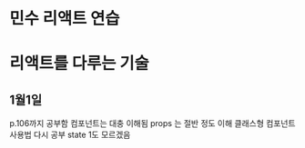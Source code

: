 # 민수 리액트 연습
# 리액트를 다루는 기술
## 1월1일
p.106까지 공부함
컴포넌트는 대충 이해됨
props 는 절반 정도 이해
클래스형 컴포넌트 사용법 다시 공부
state 1도 모르겠음
